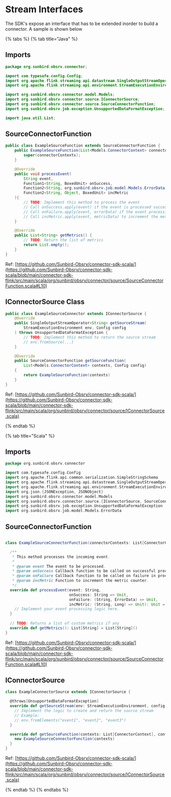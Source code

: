 # Stream Interfaces

The SDK's expose an interface that has to be extended inorder to build a connector. A sample is shown below



{% tabs %}
{% tab title="Java" %}
## Imports

```java
package org.sunbird.obsrv.connector;

import com.typesafe.config.Config;
import org.apache.flink.streaming.api.datastream.SingleOutputStreamOperator;
import org.apache.flink.streaming.api.environment.StreamExecutionEnvironment;

import org.sunbird.obsrv.connector.model.Models;
import org.sunbird.obsrv.connector.source.IConnectorSource;
import org.sunbird.obsrv.connector.source.SourceConnectorFunction;
import org.sunbird.obsrv.job.exception.UnsupportedDataFormatException;

import java.util.List;
```

## SourceConnectorFunction

```java
public class ExampleSourceFunction extends SourceConnectorFunction {
    public ExampleSourceFunction(List<Models.ConnectorContext> connectorContexts) {
        super(connectorContexts);
    }

    @Override
    public void processEvent(
        String event, 
        Function1<String, BoxedUnit> onSuccess, 
        Function2<String, org.sunbird.obsrv.job.model.Models.ErrorData, BoxedUnit> onFailure, 
        Function2<String, Object, BoxedUnit> incMetric
    ){
        // TODO: Implement this method to process the event
        // Call onSuccess.apply(event) if the event is processed successfully
        // Call onFailure.apply(event, errorData) if the event processing fails
        // Call incMetric.apply(event, metricData) to increment the metric
    }

    @Override
    public List<String> getMetrics() {
        // TODO: Return the list of metrics
        return List.empty();
    }
}
```

Ref: [https://github.com/Sunbird-Obsrv/connector-sdk-scala/](https://github.com/Sunbird-Obsrv/connector-sdk-scala/blob/main/connector-sdk-flink/src/main/scala/org/sunbird/obsrv/connector/source/SourceConnectorFunction.scala#L10)

## IConnectorSource Class

```java
public class ExampleSourceConnector extends IConnectorSource {
    @Override
    public SingleOutputStreamOperator<String> getSourceStream(
        StreamExecutionEnvironment env, Config config
    ) throws UnsupportedDataFormatException {
        // TODO: Implement this method to return the source stream
        // env.fromSource(...)
    }

    @Override
    public SourceConnectorFunction getSourceFunction(
        List<Models.ConnectorContext> contexts, Config config) 
    {
        return ExampleSourceFunction(contexts)
    }
}
```

Ref: [https://github.com/Sunbird-Obsrv/connector-sdk-scala/](https://github.com/Sunbird-Obsrv/connector-sdk-scala/blob/main/connector-sdk-flink/src/main/scala/org/sunbird/obsrv/connector/source/IConnectorSource.scala)


{% endtab %}

{% tab title="Scala" %}
## Imports

```scala
package org.sunbird.obsrv.connector

import com.typesafe.config.Config
import org.apache.flink.api.common.serialization.SimpleStringSchema
import org.apache.flink.streaming.api.datastream.SingleOutputStreamOperator
import org.apache.flink.streaming.api.environment.StreamExecutionEnvironment
import org.json.{JSONException, JSONObject}
import org.sunbird.obsrv.connector.model.Models
import org.sunbird.obsrv.connector.source.{IConnectorSource, SourceConnector, SourceConnectorFunction}
import org.sunbird.obsrv.job.exception.UnsupportedDataFormatException
import org.sunbird.obsrv.job.model.Models.ErrorData
```

## SourceConnectorFunction

```scala

class ExampleSourceConnectorFunction(connectorContexts: List[ConnectorContext]) extends SourceConnectorFunction(connectorContexts) {

  /**
   * This method processes the incoming event.
   *
   * @param event The event to be processed.
   * @param onSuccess Callback function to be called on successful processing of the event.
   * @param onFailure Callback function to be called on failure in processing the event.
   * @param incMetric Function to increment the metric counter.
   */
  override def processEvent(event: String, 
                            onSuccess: String => Unit, 
                            onFailure: (String, ErrorData) => Unit, 
                            incMetric: (String, Long) => Unit): Unit = {
    // Implement your event processing logic here.
  }
  
  // TODO: Returns a list of custom metrics if any
  override def getMetrics(): List[String] = List[String]()
}
```

Ref: [https://github.com/Sunbird-Obsrv/connector-sdk-scala/](https://github.com/Sunbird-Obsrv/connector-sdk-scala/blob/main/connector-sdk-flink/src/main/scala/org/sunbird/obsrv/connector/source/SourceConnectorFunction.scala#L10)

## IConnectorSource

```scala
class ExampleConnectorSource extends IConnectorSource {

  @throws[UnsupportedDataFormatException]
  override def getSourceStream(env: StreamExecutionEnvironment, config: Config): SingleOutputStreamOperator[String] = {
    // Implement the logic to create and return the source stream
    // Example:
    // env.fromElements("event1", "event2", "event3")
  }

  override def getSourceFunction(contexts: List[ConnectorContext], config: Config): SourceConnectorFunction = {
    new ExampleSourceConnectorFunction(contexts)
  }
}
```

Ref: [https://github.com/Sunbird-Obsrv/connector-sdk-scala/](https://github.com/Sunbird-Obsrv/connector-sdk-scala/blob/main/connector-sdk-flink/src/main/scala/org/sunbird/obsrv/connector/source/IConnectorSource.scala)


{% endtab %}
{% endtabs %}



















